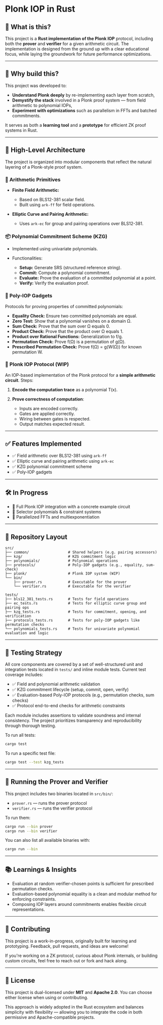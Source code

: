 # Plonk IOP in Rust

## 🚀 What is this?

This project is a **Rust implementation of the Plonk IOP** protocol, including both the **prover** and **verifier** for a given arithmetic circuit. The implementation is designed from the ground up with a clear educational focus, while laying the groundwork for future performance optimizations.

---

## 🎯 Why build this?

This project was developed to:

* **Understand Plonk deeply** by re-implementing each layer from scratch,
* **Demystify the stack** involved in a Plonk proof system — from field arithmetic to polynomial IOPs,
* **Experiment with optimizations** such as parallelism in FFTs and batched commitments.

It serves as both a **learning tool** and a **prototype** for efficient ZK proof systems in Rust.

---

## 🧱 High-Level Architecture

The project is organized into modular components that reflect the natural layering of a Plonk-style proof system.

### 🔢 Arithmetic Primitives

* **Finite Field Arithmetic:**

  * Based on BLS12-381 scalar field.
  * Built using `ark-ff` for field operations.

* **Elliptic Curve and Pairing Arithmetic:**

  * Uses `ark-ec` for group and pairing operations over BLS12-381.

### 📦 Polynomial Commitment Scheme (KZG)

* Implemented using univariate polynomials.
* Functionalities:

  * **Setup:** Generate SRS (structured reference string).
  * **Commit:** Compute a polynomial commitment.
  * **Evaluate:** Prove the evaluation of a committed polynomial at a point.
  * **Verify:** Verify the evaluation proof.

### 🧪 Poly-IOP Gadgets

Protocols for proving properties of committed polynomials:

* **Equality Check:** Ensure two committed polynomials are equal.
* **Zero Test:** Show that a polynomial vanishes on a domain Ω.
* **Sum Check:** Prove that the sum over Ω equals 0.
* **Product Check:** Prove that the product over Ω equals 1.
* **Product over Rational Functions:** Generalization to f/g.
* **Permutation Check:** Prove f(Ω) is a permutation of g(Ω).
* **Prescribed Permutation Check:** Prove f(Ω) = g(W(Ω)) for known permutation W.

### 🔧 Plonk IOP Protocol (WIP)

An IOP-based implementation of the Plonk protocol for a **simple arithmetic circuit**.
Steps:

1. **Encode the computation trace** as a polynomial T(x).
2. **Prove correctness of computation**:

   * Inputs are encoded correctly.
   * Gates are applied correctly.
   * Wiring between gates is respected.
   * Output matches expected result.

---

## ✅ Features Implemented

* ✅ Field arithmetic over BLS12-381 using `ark-ff`
* ✅ Elliptic curve and pairing arithmetic using `ark-ec`
* ✅ KZG polynomial commitment scheme
* ✅ Poly-IOP gadgets

---

## 🛠️ In Progress

* 🔧 Full Plonk IOP integration with a concrete example circuit
* 🔧 Selector polynomials & constraint systems
* 🔧 Parallelized FFTs and multiexponentiation

---

## 📁 Repository Layout

```
src/
├── common/                  # Shared helpers (e.g. pairing accessors)
├── kzg/                     # KZG commitment logic
├── polynomials/             # Polynomial operations
├── protocols/               # Poly-IOP gadgets (e.g., equality, sum-check)
├── plonk/                   # Plonk IOP system (WIP)
└── bin/
    ├── prover.rs            # Executable for the prover
    └── verifier.rs          # Executable for the verifier

tests/
├── bls12_381_tests.rs       # Tests for field operations
├── ec_tests.rs              # Tests for elliptic curve group and pairing ops
├── kzg_tests.rs             # Tests for commitment, opening, and verification
├── protocols_tests.rs       # Tests for poly-IOP gadgets like permutation checks
└── polynomials_tests.rs     # Tests for univariate polynomial evaluation and logic
```

---

## 🧪 Testing Strategy

All core components are covered by a set of well-structured unit and integration tests located in `tests/` and inline module tests. Current test coverage includes:

* ✅ Field and polynomial arithmetic validation
* ✅ KZG commitment lifecycle (setup, commit, open, verify)
* ✅ Evaluation-based Poly-IOP protocols (e.g., permutation checks, sum checks)
* ✅ Protocol end-to-end checks for arithmetic constraints

Each module includes assertions to validate soundness and internal consistency. The project prioritizes transparency and reproducibility through thorough testing.

To run all tests:

```bash
cargo test
```

To run a specific test file:

```bash
cargo test --test kzg_tests
```

---

## 🏃 Running the Prover and Verifier

This project includes two binaries located in `src/bin/`:

* `prover.rs` — runs the prover protocol
* `verifier.rs` — runs the verifier protocol

To run them:

```bash
cargo run --bin prover
cargo run --bin verifier
```

You can also list all available binaries with:

```bash
cargo run --bin
```

---

## 📚 Learnings & Insights

* Evaluation at random verifier-chosen points is sufficient for prescribed permutation checks.
* Evaluation-based polynomial equality is a clean and modular method for enforcing constraints.
* Composing IOP layers around commitments enables flexible circuit representations.

---

## 🤝 Contributing

This project is a work-in-progress, originally built for learning and prototyping. Feedback, pull requests, and ideas are welcome!

If you're working on a ZK protocol, curious about Plonk internals, or building custom circuits, feel free to reach out or fork and hack along.

---

## 📜 License

This project is dual-licensed under **MIT** and **Apache 2.0**. You can choose either license when using or contributing.

This approach is widely adopted in the Rust ecosystem and balances simplicity with flexibility — allowing you to integrate the code in both permissive and Apache-compatible projects.
